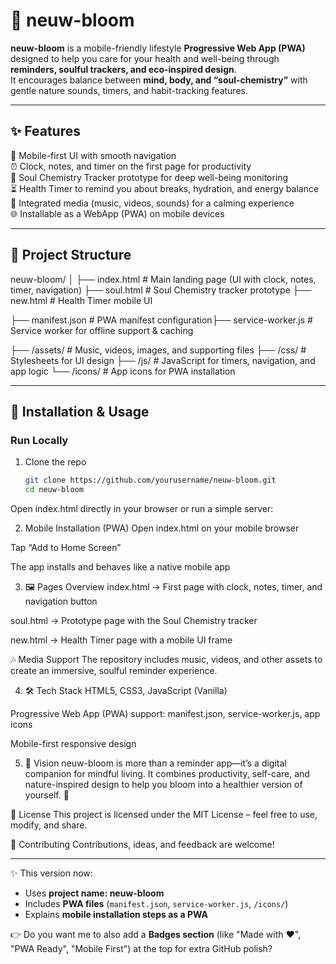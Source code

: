 # 🌿 neuw-bloom

**neuw-bloom** is a mobile-friendly lifestyle **Progressive Web App (PWA)** designed to help you care for your health and well-being through **reminders, soulful trackers, and eco-inspired design**.  
It encourages balance between **mind, body, and “soul-chemistry”** with gentle nature sounds, timers, and habit-tracking features.  

---

## ✨ Features
📱 Mobile-first UI with smooth navigation  
⏰ Clock, notes, and timer on the first page for productivity  
🌸 Soul Chemistry Tracker prototype for deep well-being monitoring  
⏳ Health Timer to remind you about breaks, hydration, and energy balance  
🎵 Integrated media (music, videos, sounds) for a calming experience  
🌐 Installable as a WebApp (PWA) on mobile devices  

---

## 📂 Project Structure
neuw-bloom/
│
├── index.html # Main landing page (UI with clock, notes, timer, navigation)
├── soul.html # Soul Chemistry tracker prototype
├── new.html # Health Timer mobile UI


├── manifest.json # PWA manifest configuration├── service-worker.js # Service worker for offline support & caching


├── /assets/ # Music, videos, images, and supporting files
├── /css/ # Stylesheets for UI design
├── /js/ # JavaScript for timers, navigation, and app logic
└── /icons/ # App icons for PWA installation



---

## 🚀 Installation & Usage

### Run Locally
1. Clone the repo  
   ```bash
   git clone https://github.com/yourusername/neuw-bloom.git
   cd neuw-bloom
Open index.html directly in your browser
or run a simple server:



2. Mobile Installation (PWA)
Open index.html on your mobile browser

Tap “Add to Home Screen”

The app installs and behaves like a native mobile app



3. 🖼️ Pages Overview
index.html → First page with clock, notes, timer, and navigation button

soul.html → Prototype page with the Soul Chemistry tracker

new.html → Health Timer page with a mobile UI frame

🎶 Media Support
The repository includes music, videos, and other assets to create an immersive, soulful reminder experience.



4. 🛠️ Tech Stack
HTML5, CSS3, JavaScript (Vanilla)

Progressive Web App (PWA) support: manifest.json, service-worker.js, app icons

Mobile-first responsive design




5. 🌟 Vision
neuw-bloom is more than a reminder app—it’s a digital companion for mindful living.
It combines productivity, self-care, and nature-inspired design to help you bloom into a healthier version of yourself. 🌸

📜 License
This project is licensed under the MIT License – feel free to use, modify, and share.

🤝 Contributing
Contributions, ideas, and feedback are welcome!



---

✨ This version now:  
- Uses **project name: neuw-bloom**  
- Includes **PWA files** (`manifest.json`, `service-worker.js`, `/icons/`)  
- Explains **mobile installation steps as a PWA**  

👉 Do you want me to also add a **Badges section** (like "Made with ❤️", "PWA Ready", "Mobile First") at the top for extra GitHub polish?

